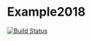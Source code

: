 # Example2018

[![Build Status](https://travis-ci.org/bbonga/Example2018-1.svg?branch=master)](https://travis-ci.org/bbonga/Example2018-1)
